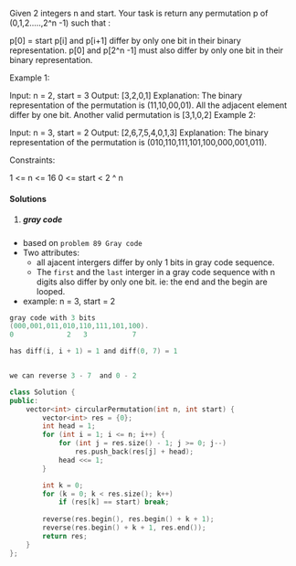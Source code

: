 Given 2 integers n and start. Your task is return any permutation p of (0,1,2.....,2^n -1) such that :

p[0] = start
p[i] and p[i+1] differ by only one bit in their binary representation.
p[0] and p[2^n -1] must also differ by only one bit in their binary representation.
 

Example 1:

Input: n = 2, start = 3
Output: [3,2,0,1]
Explanation: The binary representation of the permutation is (11,10,00,01). 
All the adjacent element differ by one bit. Another valid permutation is [3,1,0,2]
Example 2:

Input: n = 3, start = 2
Output: [2,6,7,5,4,0,1,3]
Explanation: The binary representation of the permutation is (010,110,111,101,100,000,001,011).
 

Constraints:

1 <= n <= 16
0 <= start < 2 ^ n

#### Solutions

1. ##### gray code

- based on `problem 89 Gray code`
- Two attributes:
    - all ajacent intergers differ by only 1 bits in gray code sequence.
    - The `first` and the `last` interger in a gray code sequence with n digits also differ by only one bit. ie: the end and the begin are looped.
- example: n = 3, start = 2

```c
gray code with 3 bits
(000,001,011,010,110,111,101,100).
0             2   3           7

has diff(i, i + 1) = 1 and diff(0, 7) = 1


we can reverse 3 - 7  and 0 - 2
```

```c++
class Solution {
public:
    vector<int> circularPermutation(int n, int start) {
        vector<int> res = {0};
        int head = 1;
        for (int i = 1; i <= n; i++) {
            for (int j = res.size() - 1; j >= 0; j--)
                res.push_back(res[j] + head);
            head <<= 1;
        }

        int k = 0;
        for (k = 0; k < res.size(); k++)
            if (res[k] == start) break;
        
        reverse(res.begin(), res.begin() + k + 1);
        reverse(res.begin() + k + 1, res.end());
        return res;
    }
};
```